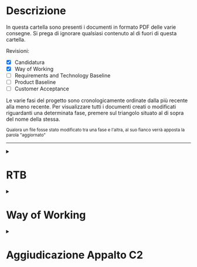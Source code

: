 # Descrizione
In questa cartella sono presenti i documenti in formato PDF delle varie consegne.
Si prega di ignorare qualsiasi contenuto al di fuori di questa cartella.

Revisioni:
- [x] Candidatura
- [x] Way of Working
- [ ] Requirements and Technology Baseline
- [ ] Product Baseline
- [ ] Customer Acceptance

Le varie fasi del progetto sono cronologicamente ordinate dalla più recente alla meno recente. Per visualizzare tutti i documenti creati o modificati riguardanti una determinata fase, premere sul triangolo situato al di sopra del nome della stessa.

<small>Qualora un file fosse stato modificato tra una fase e l'altra, al suo fianco verrà apposta la parola "aggiornato"</small>

---

<details>
    <summary><h1>RTB</h1></summary>

## Documenti ad Uso Esterno
- Analisi dei Requisiti
- Piano di Progetto (Aggiornato)
- Piano di Qualifica (Aggiornato)
- Motivazione delle Scelte
- Glossario (Aggiornato)
- Verbale del 17/05/2023 con Prof. Cardin
## Documenti ad Uso Interno
- Norme di Progetto
- n. 16 Verbali Interni (tra il 16/03/2023 e il 17/07/2023)
</details>

<details>
<summary><h1> Way of Working </h1></summary>

## Documenti ad Uso Esterno
- [Norme di Progetto](interni/norme_di_progetto.pdf)
- [Piano di Progetto](esterni/piano_di_progetto.pdf)
- [Piano di Qualifica](esterni/piano_di_qualifica.pdf)
- [Glossario](esterni/glossario.pdf)

## Verbali Esterni
 - [Verbale del 19/04/2023 con Imola](esterni/verbali/2023_04_19_E.pdf)

</details>

<details>
<summary><h1>Aggiudicazione Appalto C2</h1></summary>

## Candidatura
 - [Lettera di Candidatura](esterni/candidatura.pdf)

## Verbali Esterni
 - [Verbale del 20/03/2023 con SyncLab](esterni/verbali/2023_03_20_E.pdf)
 - [Verbale del 22/03/2023 con Imola Informatica](esterni/verbali/2023_03_22_E1.pdf)
 - [Verbale del 22/03/2023 con InfoCert](esterni/verbali/2023_03_22_E2.pdf)

</details>

